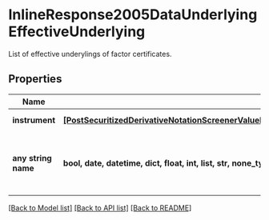 # InlineResponse2005DataUnderlyingEffectiveUnderlying

List of effective underylings of factor certificates.

## Properties
Name | Type | Description | Notes
------------ | ------------- | ------------- | -------------
**instrument** | [**[PostSecuritizedDerivativeNotationScreenerValueRangesGetDataUnderlyingEffectiveUnderlyingInstrumentItems]**](PostSecuritizedDerivativeNotationScreenerValueRangesGetDataUnderlyingEffectiveUnderlyingInstrumentItems.md) | Underlying instruments. | [optional] 
**any string name** | **bool, date, datetime, dict, float, int, list, str, none_type** | any string name can be used but the value must be the correct type | [optional]

[[Back to Model list]](../README.md#documentation-for-models) [[Back to API list]](../README.md#documentation-for-api-endpoints) [[Back to README]](../README.md)


